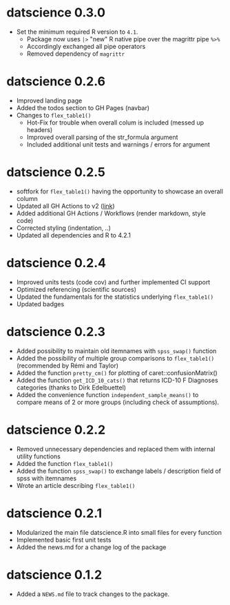 # datscience 0.3.0

* Set the minimum required R version to `4.1`.
  - Package now uses `|>` "new" R native pipe over the magrittr pipe `%>%`
  - Accordingly exchanged all pipe operators
  - Removed dependency of `magrittr`

# datscience 0.2.6

* Improved landing page
* Added the todos section to GH Pages (navbar)
* Changes to `flex_table1()`
  - Hot-Fix for trouble when overall colum is included (messed up headers)
  - Improved overall parsing of the str_formula argument
  - Included additional unit tests and warnings / errors for argument

# datscience 0.2.5

* softfork for `flex_table1()` having the opportunity to showcase an overall column
* Updated all GH Actions to v2 ([link](https://github.com/r-lib/actions/tree/v2/examples))
* Added additional GH Actions / Workflows (render markdown, style code)
* Corrected styling (indentation, ..)
* Updated all dependencies and R to 4.2.1

# datscience 0.2.4

* Improved units tests (code cov) and further implemented CI support
* Optimized referencing (scientific sources)
* Updated the fundamentals for the statistics underlying `flex_table1()`
* Updated badges

# datscience 0.2.3

* Added possibility to maintain old itemnames with `spss_swap()` function
* Added the possibility of multiple group comparisons to `flex_table1()` (recommended by Rémi and Taylor)
* Added the function `pretty_cm()` for plotting of caret::confusionMatrix()
* Added the function `get_ICD_10_cats()` that returns ICD-10 F Diagnoses categories (thanks to Dirk Edelbuettel)
* Added the convenience function `independent_sample_means()` to compare means of 2 or more groups (including check of assumptions).

# datscience 0.2.2

* Removed unnecessary dependencies and replaced them with internal utility functions
* Added the function `flex_table1()`
* Added the function `spss_swap()` to exchange labels / description field of spss with itemnames
* Wrote an article describing `flex_table1()`

# datscience 0.2.1

* Modularized the main file datscience.R into small files for every function
* Implemented basic first unit tests
* Added the news.md for a change log of the package

# datscience 0.1.2

* Added a `NEWS.md` file to track changes to the package.
